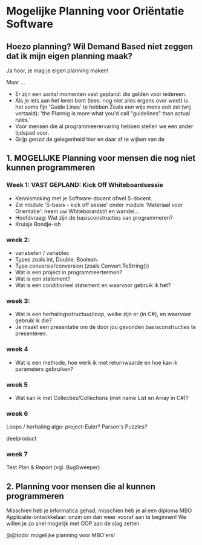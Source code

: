 # Mogelijke Planning voor Oriëntatie Software

## Hoezo planning? Wil Demand Based niet zeggen dat ik mijn eigen planning maak?
Ja hoor, je mag je eigen planning maken!

Maar ...
- Er zijn een aantal momenten vast gepland: die gelden voor iedereen.
- Als je iets aan het leren bent (lees: nog niet alles ergens over weet) is het soms fijn 'Guide Lines' te hebben
Zoals een wijs mens ooit zei (vrij vertaald): 'the Plannig is more what you'd call "guidelines" than actual rules.'
- Voor mensen die al programmeerervaring hebben stellen we een ander tijdspad voor.
- Grijp gerust de gelegenheid hier en daar af te wijken van de

## 1. MOGELIJKE Planning voor mensen die nog niet kunnen programmeren

### Week 1: VAST GEPLAND: Kick Off Whiteboardsessie
- Kennismaking met je Software-docent ofwel S-docent.
- Zie module 'S-basis - kick off sessie' onder module 'Materiaal voor Orientatie': neem uw Whiteborardstit en wandel...
- Hoofdvraag: Wat zijn de basisconstructies van programmeren?
- Kruisje Rondje-ish


### week 2:
- variabelen / variables
- Types zoals int, Double, Boolean.
- Type conversie/conversion (zoals Convert.ToString())
- Wat is een project in programmeertermen?
- Wat is een statement?
- Wat is een conditioneel statement en waarvoor gebruik ik het?



### week 3:
- Wat is een herhalingsstructuur/loop, welke zijn er (in C#), en waarvoor gebruik ik die?
- Je maakt een presentatie om de door jou gevonden basisconstructies te presenteren.

### week 4
- Wat is een methode, hoe werk ik met returnwaarde en hoe kan ik parameters gebruiken?


### week 5
- Wat kan ik met Collecties/Collections (met name List en Array in C#)?

### week 6
Loops / herhaling
algo: project-Euler?
Parson's Puzzles?

deelproduct

### week 7
Test Plan & Report (vgl. BugSweeper) 


## 2. Planning voor mensen die al kunnen programmeren
Misschien heb je informatica gehad, misschien heb je al een diploma MBO Applicatie-ontwikkelaar:
onzin om dan weer vooraf aan te beginnen! We willen je zo snel mogelijk met OOP aan de slag zetten.

@@todo: mogelijke planning voor MBO'ers!
